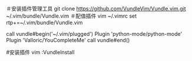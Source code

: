＃安装插件管理工具
 git clone https://github.com/VundleVim/Vundle.vim.git ~/.vim/bundle/Vundle.vim
＃配值插件
vim ~/.vimrc
set rtp+=~/.vim/bundle/Vundle.vim

call vundle#begin('~/.vim/plugged')
Plugin 'python-mode/python-mode'
Plugin 'Valloric/YouCompleteMe'
call vundle#end()

#安装插件
vim
:VundleInstall 

